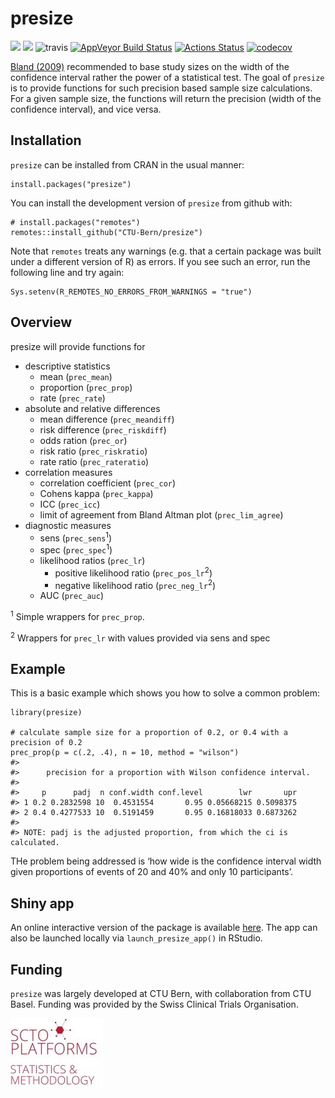 <!-- README.md is generated from README.Rmd. Please edit that file -->

presize
=======

[![](https://www.r-pkg.org/badges/version/presize?color=green)](https://cran.r-project.org/package=presize)
[![](https://img.shields.io/badge/dev%20version-0.1.4-blue.svg)](https://github.com/CTU-Bern/presize)
![travis](https://travis-ci.com/CTU-Bern/presize.svg?branch=master)
[![AppVeyor Build
Status](https://ci.appveyor.com/api/projects/status/github/CTU-Bern/presize?branch=master&svg=true)](https://ci.appveyor.com/project/CTU-Bern/presize)
[![Actions
Status](https://github.com/CTU-Bern/presize/workflows/R-CMD-check/badge.svg)](https://github.com/CTU-Bern/presize/actions)
[![codecov](https://codecov.io/github/CTU-Bern/presize/branch/master/graphs/badge.svg)](https://codecov.io/github/CTU-Bern/presize)

[Bland (2009)](https://www.bmj.com/content/339/bmj.b3985) recommended to
base study sizes on the width of the confidence interval rather the
power of a statistical test. The goal of `presize` is to provide
functions for such precision based sample size calculations. For a given
sample size, the functions will return the precision (width of the
confidence interval), and vice versa.

Installation
------------

`presize` can be installed from CRAN in the usual manner:

    install.packages("presize")

You can install the development version of `presize` from github with:

    # install.packages("remotes")
    remotes::install_github("CTU-Bern/presize")

Note that `remotes` treats any warnings (e.g. that a certain package was
built under a different version of R) as errors. If you see such an
error, run the following line and try again:

    Sys.setenv(R_REMOTES_NO_ERRORS_FROM_WARNINGS = "true")

Overview
--------

presize will provide functions for

-   descriptive statistics
    -   mean (`prec_mean`)
    -   proportion (`prec_prop`)
    -   rate (`prec_rate`)
-   absolute and relative differences
    -   mean difference (`prec_meandiff`)
    -   risk difference (`prec_riskdiff`)
    -   odds ration (`prec_or`)
    -   risk ratio (`prec_riskratio`)
    -   rate ratio (`prec_rateratio`) <!--    + hazard ratio -->
-   correlation measures
    -   correlation coefficient (`prec_cor`)
    -   Cohens kappa (`prec_kappa`)
    -   ICC (`prec_icc`)
    -   limit of agreement from Bland Altman plot (`prec_lim_agree`)
-   diagnostic measures
    -   sens (`prec_sens`<sup>1</sup>)
    -   spec (`prec_spec`<sup>1</sup>)
    -   likelihood ratios (`prec_lr`)
        -   positive likelihood ratio (`prec_pos_lr`<sup>2</sup>)
        -   negative likelihood ratio (`prec_neg_lr`<sup>2</sup>)
    -   AUC (`prec_auc`)

<sup>1</sup> Simple wrappers for `prec_prop`.

<sup>2</sup> Wrappers for `prec_lr` with values provided via sens and
spec

Example
-------

This is a basic example which shows you how to solve a common problem:

    library(presize)

    # calculate sample size for a proportion of 0.2, or 0.4 with a precision of 0.2
    prec_prop(p = c(.2, .4), n = 10, method = "wilson")
    #> 
    #>      precision for a proportion with Wilson confidence interval. 
    #> 
    #>     p      padj  n conf.width conf.level        lwr       upr
    #> 1 0.2 0.2832598 10  0.4531554       0.95 0.05668215 0.5098375
    #> 2 0.4 0.4277533 10  0.5191459       0.95 0.16818033 0.6873262
    #> 
    #> NOTE: padj is the adjusted proportion, from which the ci is calculated.

THe problem being addressed is ‘how wide is the confidence interval
width given proportions of events of 20 and 40% and only 10
participants’.

Shiny app
---------

An online interactive version of the package is available
[here](https://ctu-bern.shinyapps.io/presize). The app can also be
launched locally via `launch_presize_app()` in RStudio.

Funding
-------

`presize` was largely developed at CTU Bern, with collaboration from CTU
Basel. Funding was provided by the Swiss Clinical Trials Organisation.

<img src="inst/fig/SCTO_Platform_Logo_2020_RZ_SM.jpg" width="148" />

<!-- ![](man/fig/scto_ctu_member_cmyk.jpg) -->
